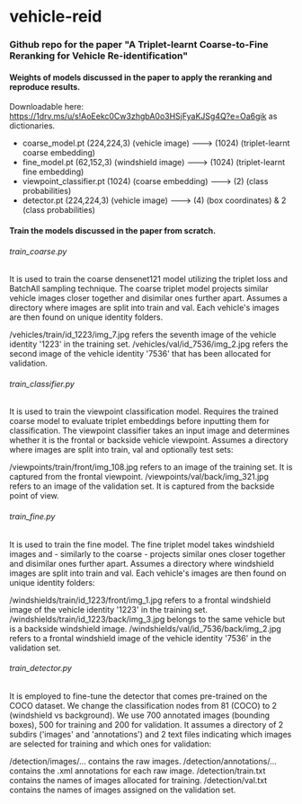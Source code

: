 # vehicle-reid

### Github repo for the paper "A Triplet-learnt Coarse-to-Fine Reranking for Vehicle Re-identification"

#### Weights of models discussed in the paper to apply the reranking and reproduce results.<br/>
Downloadable here: https://1drv.ms/u/s!AoEekc0Cw3zhgbA0o3HSjFyaKJSg4Q?e=Oa6gik as dictionaries.<br /> 
- coarse_model.pt (224,224,3) (vehicle image) ---> (1024) (triplet-learnt coarse embedding) <br/>
- fine_model.pt (62,152,3) (windshield image) ---> (1024) (triplet-learnt fine embedding) <br/>
- viewpoint_classifier.pt (1024) (coarse embedding) ---> (2) (class probabilities) <br/>
- detector.pt (224,224,3) (vehicle image) ---> (4) (box coordinates) & 2 (class probabilities) <br/> 

#### Train the models discussed in the paper from scratch.<br/>
###### train_coarse.py 
It is used to train the coarse densenet121 model utilizing the triplet loss and BatchAll sampling technique. The coarse triplet model projects similar vehicle images closer together and disimilar ones further apart.
Assumes a directory where images are split into train and val. Each vehicle's images are then found on unique identity folders.

/vehicles/train/id_1223/img_7.jpg refers the seventh image of the vehicle identity '1223' in the training set.
/vehicles/val/id_7536/img_2.jpg refers the second image of the vehicle identity '7536' that has been allocated for validation. 

###### train_classifier.py <br /> 
It is used to train the viewpoint classification model. Requires the trained coarse model to evaluate triplet embeddings before inputting them for classification. The viewpoint classifier takes an input image and determines whether it is the frontal or backside vehicle viewpoint.
Assumes a directory where images are split into train, val and optionally test sets:

 /viewpoints/train/front/img_108.jpg refers to an image of the training set. It is captured from the frontal viewpoint.
 /viewpoints/val/back/img_321.jpg refers to an image of the validation set. It is captured from the backside point of view.
 
###### train_fine.py <br /> 
It is used to train the fine model. The fine triplet model takes windshield images and - similarly to the coarse - projects similar ones closer together and disimilar ones further apart.
Assumes a directory where windshield images are split into train and val. Each vehicle's images are then found on unique identity folders:

/windshields/train/id_1223/front/img_1.jpg refers to a frontal windshield image of the vehicle identity '1223' in the training set.
/windshields/train/id_1223/back/img_3.jpg belongs to the same vehicle but is a backside windshield image.
/windshields/val/id_7536/back/img_2.jpg refers to a frontal windshield image of the vehicle identity '7536' in the validation set.

###### train_detector.py <br /> 
It is employed to fine-tune the detector that comes pre-trained on the COCO dataset. We change the classification nodes from 81 (COCO) to 2 (windshield vs background). We use 700 annotated images (bounding boxes), 500 for training and 200 for validation. It assumes a directory of 2 subdirs ('images' and 'annotations') and 2 text files indicating which images are selected for training and which ones for validation:

/detection/images/... contains the raw images.
/detection/annotations/... contains the .xml annotations for each raw image. 
/detection/train.txt contains the names of images allocated for training.
/detection/val.txt contains the names of images assigned on the validation set.


